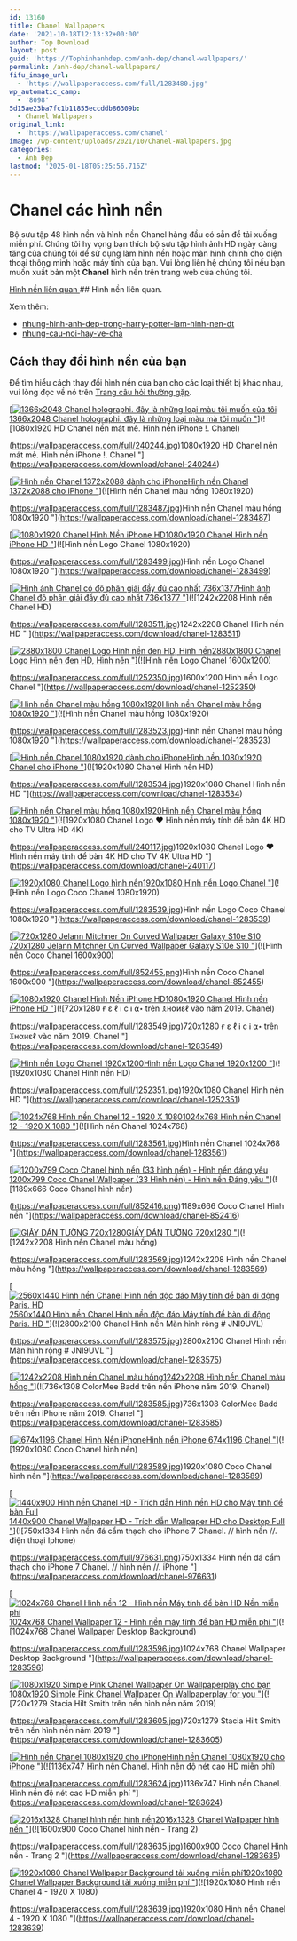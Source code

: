 ```yaml
---
id: 13160
title: Chanel Wallpapers
date: '2021-10-18T12:13:32+00:00'
author: Top Download
layout: post
guid: 'https://Tophinhanhdep.com/anh-dep/chanel-wallpapers/'
permalink: /anh-dep/chanel-wallpapers/
fifu_image_url:
  - 'https://wallpaperaccess.com/full/1283480.jpg'
wp_automatic_camp:
  - '8098'
5d15ae23ba7fc1b11855eccddb86309b:
  - Chanel Wallpapers
original_link:
  - 'https://wallpaperaccess.com/chanel'
image: /wp-content/uploads/2021/10/Chanel-Wallpapers.jpg
categories:
  - Ảnh Đẹp
lastmod: '2025-01-18T05:25:56.716Z'
---
```

# Chanel các hình nền

Bộ sưu tập 48 hình nền và hình nền Chanel hàng đầu có sẵn để tải xuống miễn phí. Chúng tôi hy vọng bạn thích bộ sưu tập hình ảnh HD ngày càng tăng của chúng tôi để sử dụng làm hình nền hoặc màn hình chính cho điện thoại thông minh hoặc máy tính của bạn. Vui lòng liên hệ chúng tôi nếu bạn muốn xuất bản một **Chanel** hình nền trên trang web của chúng tôi.

[Hình nền liên quan ](#related) ## Hình nền liên quan.

   
 Xem thêm:

   
- [nhung-hinh-anh-dep-trong-harry-potter-lam-hinh-nen-dt](https://tophinhanhdep.com/hinh-nen-dep/nhung-hinh-anh-dep-trong-harry-potter-lam-hinh-nen-dt/)
- [nhung-cau-noi-hay-ve-cha](https://tophinhanhdep.com/nhung-cau-noi-hay/nhung-cau-noi-hay-ve-cha/)

## Cách thay đổi hình nền của bạn

Để tìm hiểu cách thay đổi hình nền của bạn cho các loại thiết bị khác nhau, vui lòng đọc về nó trên [Trang câu hỏi thường gặp](https://tophinhanhdep.com/faq/).

  
[[![1366x2048 Chanel holographi.  đây là những loại màu tôi muốn của tôi](https://wallpaperaccess.com/full/1283480.jpg)1366x2048 Chanel holographi. đây là những loại màu mà tôi muốn "](https://wallpaperaccess.com/download/chanel-1283480)](![1080x1920 HD Chanel nền mát mẻ.  Hình nền iPhone !.  Chanel)

(https://wallpaperaccess.com/full/240244.jpg)1080x1920 HD Chanel nền mát mẻ. Hình nền iPhone !. Chanel "](https://wallpaperaccess.com/download/chanel-240244)

[[![Hình nền Chanel 1372x2088 dành cho iPhone](https://wallpaperaccess.com/full/1283482.jpg)Hình nền Chanel 1372x2088 cho iPhone "](https://wallpaperaccess.com/download/chanel-1283482)](![Hình nền Chanel màu hồng 1080x1920)

(https://wallpaperaccess.com/full/1283487.jpg)Hình nền Chanel màu hồng 1080x1920 "](https://wallpaperaccess.com/download/chanel-1283487)

[[![1080x1920 Chanel Hình Nền iPhone HD](https://wallpaperaccess.com/full/1283494.jpg)1080x1920 Chanel Hình nền iPhone HD "](https://wallpaperaccess.com/download/chanel-1283494)](![Hình nền Logo Chanel 1080x1920)

(https://wallpaperaccess.com/full/1283499.jpg)Hình nền Logo Chanel 1080x1920 "](https://wallpaperaccess.com/download/chanel-1283499)

[[![Hình ảnh Chanel có độ phân giải đầy đủ cao nhất 736x1377](https://wallpaperaccess.com/full/1283504.jpg)Hình ảnh Chanel độ phân giải đầy đủ cao nhất 736x1377 "](https://wallpaperaccess.com/download/chanel-1283504)](![1242x2208 Hình nền Chanel HD)

(https://wallpaperaccess.com/full/1283511.jpg)1242x2208 Chanel Hình nền HD " ](https://wallpaperaccess.com/download/chanel-1283511)

[[![2880x1800 Chanel Logo Hình nền đen HD, Hình nền](https://wallpaperaccess.com/full/240106.jpg)2880x1800 Chanel Logo Hình nền đen HD, Hình nền "](https://wallpaperaccess.com/download/chanel-240106)](![Hình nền Logo Chanel 1600x1200)

(https://wallpaperaccess.com/full/1252350.jpg)1600x1200 Hình nền Logo Chanel "](https://wallpaperaccess.com/download/chanel-1252350)

[[![Hình nền Chanel màu hồng 1080x1920](https://wallpaperaccess.com/full/1283517.jpg)Hình nền Chanel màu hồng 1080x1920 "](https://wallpaperaccess.com/download/chanel-1283517)](![Hình nền Chanel màu hồng 1080x1920)

(https://wallpaperaccess.com/full/1283523.jpg)Hình nền Chanel màu hồng 1080x1920 "](https://wallpaperaccess.com/download/chanel-1283523)

[[![Hình nền Chanel 1080x1920 dành cho iPhone](https://wallpaperaccess.com/full/1283530.jpg)Hình nền 1080x1920 Chanel cho iPhone "](https://wallpaperaccess.com/download/chanel-1283530)](![1920x1080 Chanel Hình nền HD)

(https://wallpaperaccess.com/full/1283534.jpg)1920x1080 Chanel Hình nền HD "](https://wallpaperaccess.com/download/chanel-1283534)

[[![Hình nền Chanel màu hồng 1080x1920](https://wallpaperaccess.com/full/1229460.jpg)Hình nền Chanel màu hồng 1080x1920 "](https://wallpaperaccess.com/download/chanel-1229460)](![1920x1080 Chanel Logo ❤ Hình nền máy tính để bàn 4K HD cho TV Ultra HD 4K)

(https://wallpaperaccess.com/full/240117.jpg)1920x1080 Chanel Logo ❤ Hình nền máy tính để bàn 4K HD cho TV 4K Ultra HD "](https://wallpaperaccess.com/download/chanel-240117)

[[![1920x1080 Chanel Logo hình nền](https://wallpaperaccess.com/full/1283538.jpg)1920x1080 Hình nền Logo Chanel "](https://wallpaperaccess.com/download/chanel-1283538)](![Hình nền Logo Coco Chanel 1080x1920)

(https://wallpaperaccess.com/full/1283539.jpg)Hình nền Logo Coco Chanel 1080x1920 "](https://wallpaperaccess.com/download/chanel-1283539)

[[![720x1280 Jelann Mitchner On Cυrved Wallpaper Galaхy S10e S10](https://wallpaperaccess.com/full/1283545.jpg)720x1280 Jelann Mitchner On Cυrved Wallpaper Galaхy S10e S10 "](https://wallpaperaccess.com/download/chanel-1283545)](![Hình nền Coco Chanel 1600x900)

(https://wallpaperaccess.com/full/852455.png)Hình nền Coco Chanel 1600x900 "](https://wallpaperaccess.com/download/chanel-852455)

[[![1080x1920 Chanel Hình Nền iPhone HD](https://wallpaperaccess.com/full/647526.jpg)1080x1920 Chanel Hình nền iPhone HD "](https://wallpaperaccess.com/download/chanel-647526)](![720x1280 ғ ε ℓ Ꭵ ⅽ Ꭵ ⍺⋆ trên ꘉʜαиεℓ vào năm 2019. Chanel)

(https://wallpaperaccess.com/full/1283549.jpg)720x1280 ғ ε ℓ Ꭵ ⅽ Ꭵ ⍺⋆ trên ꘉʜαиεℓ vào năm 2019. Chanel "](https://wallpaperaccess.com/download/chanel-1283549)

[[![Hình nền Logo Chanel 1920x1200](https://wallpaperaccess.com/full/1283552.jpg)Hình nền Logo Chanel 1920x1200 "](https://wallpaperaccess.com/download/chanel-1283552)](![1920x1080 Chanel Hình nền HD)

(https://wallpaperaccess.com/full/1252351.jpg)1920x1080 Chanel Hình nền HD "](https://wallpaperaccess.com/download/chanel-1252351)

[[![1024x768 Hình nền Chanel 12 - 1920 X 1080](https://wallpaperaccess.com/full/1283556.jpg)1024x768 Hình nền Chanel 12 - 1920 X 1080 "](https://wallpaperaccess.com/download/chanel-1283556)](![Hình nền Chanel 1024x768)

(https://wallpaperaccess.com/full/1283561.jpg)Hình nền Chanel 1024x768 "](https://wallpaperaccess.com/download/chanel-1283561)

[[![1200x799 Coco Chanel hình nền (33 hình nền) - Hình nền đáng yêu](https://wallpaperaccess.com/full/1283564.jpg)1200x799 Coco Chanel Wallpaper (33 Hình nền) - Hình nền Đáng yêu "](https://wallpaperaccess.com/download/chanel-1283564)](![1189x666 Coco Chanel hình nền)

(https://wallpaperaccess.com/full/852416.png)1189x666 Coco Chanel Hình nền "](https://wallpaperaccess.com/download/chanel-852416)

[[![GIẤY DÁN TƯỜNG 720x1280](https://wallpaperaccess.com/full/1283568.jpg)GIẤY DÁN TƯỜNG 720x1280 "](https://wallpaperaccess.com/download/chanel-1283568)](![1242x2208 Hình nền Chanel màu hồng)

(https://wallpaperaccess.com/full/1283569.jpg)1242x2208 Hình nền Chanel màu hồng "](https://wallpaperaccess.com/download/chanel-1283569)

[[![2560x1440 Hình nền Chanel Hình nền độc đáo Máy tính để bàn di động Paris.  HD](https://wallpaperaccess.com/full/240255.jpg)2560x1440 Hình nền Chanel Hình nền độc đáo Máy tính để bàn di động Paris. HD "](https://wallpaperaccess.com/download/chanel-240255)](![2800x2100 Chanel Hình nền Màn hình rộng # JNI9UVL)

(https://wallpaperaccess.com/full/1283575.jpg)2800x2100 Chanel Hình nền Màn hình rộng # JNI9UVL "](https://wallpaperaccess.com/download/chanel-1283575)

[[![1242x2208 Hình nền Chanel màu hồng](https://wallpaperaccess.com/full/1283582.jpg)1242x2208 Hình nền Chanel màu hồng "](https://wallpaperaccess.com/download/chanel-1283582)](![736x1308 ColorMee Badd trên nền iPhone năm 2019. Chanel)

(https://wallpaperaccess.com/full/1283585.jpg)736x1308 ColorMee Badd trên nền iPhone năm 2019. Chanel "](https://wallpaperaccess.com/download/chanel-1283585)

[[![674x1196 Chanel Hình Nền iPhone](https://wallpaperaccess.com/full/1283586.jpg)Hình nền iPhone 674x1196 Chanel "](https://wallpaperaccess.com/download/chanel-1283586)](![1920x1080 Coco Chanel hình nền)

(https://wallpaperaccess.com/full/1283589.jpg)1920x1080 Coco Chanel hình nền "](https://wallpaperaccess.com/download/chanel-1283589)

[[![1440x900 Hình nền Chanel HD - Trích dẫn Hình nền HD cho Máy tính để bàn Full](https://wallpaperaccess.com/full/1252480.jpg)1440x900 Chanel Wallpaper HD - Trích dẫn Wallpaper HD cho Desktop Full "](https://wallpaperaccess.com/download/chanel-1252480)](![750x1334 Hình nền đá cẩm thạch cho iPhone 7 Chanel.  // hình nền //.  điện thoại Iphone)

(https://wallpaperaccess.com/full/976631.png)750x1334 Hình nền đá cẩm thạch cho iPhone 7 Chanel. // hình nền //. iPhone "](https://wallpaperaccess.com/download/chanel-976631)

[[![1024x768 Chanel Hình nền 12 - Hình nền Máy tính để bàn HD Nền miễn phí](https://wallpaperaccess.com/full/1283591.jpg)1024x768 Chanel Wallpaper 12 - Hình nền máy tính để bàn HD miễn phí "](https://wallpaperaccess.com/download/chanel-1283591)](![1024x768 Chanel Wallpaper Desktop Background)

(https://wallpaperaccess.com/full/1283596.jpg)1024x768 Chanel Wallpaper Desktop Background "](https://wallpaperaccess.com/download/chanel-1283596)

[[![1080x1920 Simple Pink Chanel Wallpaper On Wallpaperplay cho bạn](https://wallpaperaccess.com/full/1283600.jpg)1080x1920 Simple Pink Chanel Wallpaper On Wallpaperplay for you "](https://wallpaperaccess.com/download/chanel-1283600)](![720x1279 Stacia Hilt Smith trên nền hình nền năm 2019)

(https://wallpaperaccess.com/full/1283605.jpg)720x1279 Stacia Hilt Smith trên nền hình nền năm 2019 "](https://wallpaperaccess.com/download/chanel-1283605)

[[![Hình nền Chanel 1080x1920 cho iPhone](https://wallpaperaccess.com/full/1283608.jpg)Hình nền Chanel 1080x1920 cho iPhone "](https://wallpaperaccess.com/download/chanel-1283608)](![1136x747 Hình nền Chanel.  Hình nền độ nét cao HD miễn phí)

(https://wallpaperaccess.com/full/1283624.jpg)1136x747 Hình nền Chanel. Hình nền độ nét cao HD miễn phí "](https://wallpaperaccess.com/download/chanel-1283624)

[[![2016x1328 Chanel hình nền hình nền](https://wallpaperaccess.com/full/1283633.jpg)2016x1328 Chanel Wallpaper hình nền "](https://wallpaperaccess.com/download/chanel-1283633)](![1600x900 Coco Chanel hình nền - Trang 2)

(https://wallpaperaccess.com/full/1283635.jpg)1600x900 Coco Chanel Hình nền - Trang 2 "](https://wallpaperaccess.com/download/chanel-1283635)

[[![1920x1080 Chanel Wallpaper Background tải xuống miễn phí](https://wallpaperaccess.com/full/1283638.jpg)1920x1080 Chanel Wallpaper Background tải xuống miễn phí "](https://wallpaperaccess.com/download/chanel-1283638)](![1920x1080 Hình nền Chanel 4 - 1920 X 1080)

(https://wallpaperaccess.com/full/1283639.jpg)1920x1080 Hình nền Chanel 4 - 1920 X 1080 "](https://wallpaperaccess.com/download/chanel-1283639)
